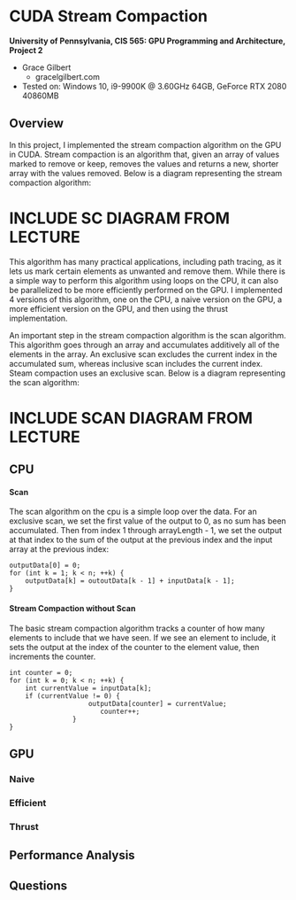 CUDA Stream Compaction
======================

**University of Pennsylvania, CIS 565: GPU Programming and Architecture, Project 2**

* Grace Gilbert
  * gracelgilbert.com
* Tested on: Windows 10, i9-9900K @ 3.60GHz 64GB, GeForce RTX 2080 40860MB


## Overview
In this project, I implemented the stream compaction algorithm on the GPU in CUDA.  Stream compaction is an algorithm that, given an array of values marked to remove or keep, removes the values and returns a new, shorter array with the values removed. Below is a diagram representing the stream compaction algorithm:

# INCLUDE SC DIAGRAM FROM LECTURE

This algorithm has many practical applications, including path tracing, as it lets us mark certain elements as unwanted and remove them.  While there is a simple way to perform this algorithm using loops on the CPU, it can also be parallelized to be more efficiently performed on the GPU.  I implemented 4 versions of this algorithm, one on the CPU, a naive version on the GPU, a more efficient version on the GPU, and then using the thrust implementation.

An important step in the stream compaction algorithm is the scan algorithm.  This algorithm goes through an array and accumulates additively all of the elements in the array.  An exclusive scan excludes the current index in the accumulated sum, whereas inclusive scan includes the current index.  Steam compaction uses an exclusive scan.  Below is a diagram representing the scan algorithm:

# INCLUDE SCAN DIAGRAM FROM LECTURE

## CPU
#### Scan
The scan algorithm on the cpu is a simple loop over the data.  For an exclusive scan, we set the first value of the output to 0, as no sum has been accumulated.  Then from index 1 through arrayLength - 1, we set the output at that index to the sum of the output at the previous index and the input array at the previous index:

```
outputData[0] = 0;
for (int k = 1; k < n; ++k) {
    outputData[k] = outoutData[k - 1] + inputData[k - 1];
}
```

#### Stream Compaction without Scan
The basic stream compaction algorithm tracks a counter of how many elements to include that we have seen. If we see an element to include, it sets the output at the index of the counter to the element value, then increments the counter.
```
int counter = 0;
for (int k = 0; k < n; ++k) {
    int currentValue = inputData[k];
    if (currentValue != 0) {
				    outputData[counter] = currentValue;
					   counter++;
				}
}
```

## GPU
### Naive
### Efficient
### Thrust

## Performance Analysis

## Questions

